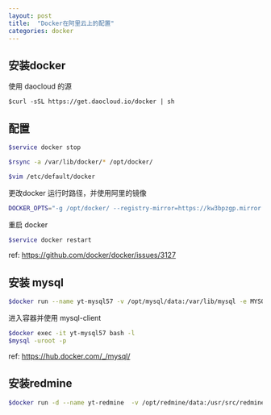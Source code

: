 ```yaml
---
layout: post
title:  "Docker在阿里云上的配置"
categories: docker
---
```

##  安装docker
使用 daocloud 的源

```
$curl -sSL https://get.daocloud.io/docker | sh
```

## 配置

```sh
$service docker stop

$rsync -a /var/lib/docker/* /opt/docker/

$vim /etc/default/docker
```

更改docker 运行时路径，并使用阿里的镜像

```sh
DOCKER_OPTS="-g /opt/docker/ --registry-mirror=https://kw3bpzgp.mirror.aliyuncs.com"
```

重启 docker

```sh
$service docker restart
```

ref: https://github.com/docker/docker/issues/3127

## 安装 mysql

```sh
$docker run --name yt-mysql57 -v /opt/mysql/data:/var/lib/mysql -e MYSQL_ROOT_PASSWORD=root@1234 -d mysql:5.7 --character-set-server=utf8mb4 --collation-server=utf8mb4_unicode_ci
```

进入容器并使用 mysql-client

```sh
$docker exec -it yt-mysql57 bash -l
$mysql -uroot -p
```

ref: https://hub.docker.com/_/mysql/

## 安装redmine

```sh
$docker run -d --name yt-redmine  -v /opt/redmine/data:/usr/src/redmine/files --link yt-mysql57 -e MYSQL_DATABASE=redmine -p 3000:3000 redmine:3.2
```





